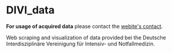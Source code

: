# DIVI_data

**For usage of acquired data** please contact the [webite's contact](https://divi.de/register/anprechpartner-register). 

Web scraping and visualization of data provided bei the Deutsche Interdisziplinäre Vereinigung für Intensiv- und Notfallmedizin.


